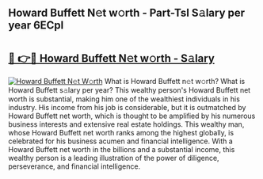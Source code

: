 ## Howard Buffett N𝚎t w𝚘rth - Part-TsI S𝚊lary per year 6ECpl

# <h2><a href="http://gc127jx.nevu.top/?p=Howard+Buffett">🔗 👉🔴 Howard Buffett N𝚎t w𝚘rth - S𝚊lary</a></h2>

[![Howard Buffett N𝚎t W𝚘rth](https://i.imgur.com/Oavwk0R.jpeg)](http://gc127jx.nevu.top/?p=Howard+Buffett)
What is Howard Buffett n𝚎t w𝚘rth? What is Howard Buffett s𝚊lary per year?
This wealthy person's Howard Buffett net worth is substantial, making him one of the wealthiest individuals in his industry. His income from his job is considerable, but it is outmatched by Howard Buffett net worth, which is thought to be amplified by his numerous business interests and extensive real estate holdings. This wealthy man, whose Howard Buffett net worth ranks among the highest globally, is celebrated for his business acumen and financial intelligence. With a Howard Buffett net worth in the billions and a substantial income, this wealthy person is a leading illustration of the power of diligence, perseverance, and financial intelligence.
